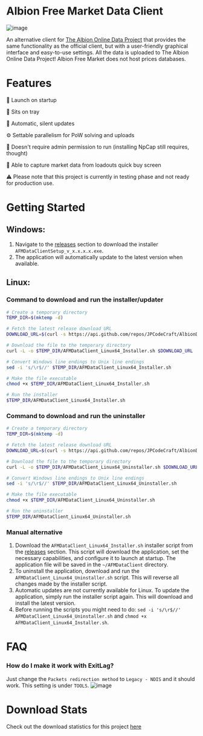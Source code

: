 # Albion Free Market Data Client

![image](https://github.com/JPCodeCraft/AlbionDataAvalonia/assets/11092613/6ab7caab-8dc4-4dfc-95a9-95b17b8841ca)

An alternative client for [The Albion Online Data Project](https://www.albion-online-data.com/) that provides the same functionality as the official client, but with a user-friendly graphical interface and easy-to-use settings.
All the data is uploaded to The Albion Online Data Project! Albion Free Market does not host prices databases.

# Features

🚀 Launch on startup

📌 Sits on tray

🔄 Automatic, silent updates

⚙️ Settable parallelism for PoW solving and uploads

🤌 Doesn't require admin permission to run (installing NpCap still requires, thought)

📡 Able to capture market data from loadouts quick buy screen

⚠️ Please note that this project is currently in testing phase and not ready for production use.

# Getting Started

## Windows:

1. Navigate to the [releases](https://github.com/JPCodeCraft/AlbionDataAvalonia/releases) section to download the installer `AFMDataClientSetup_v_x.x.x.x.exe`.
2. The application will automatically update to the latest version when available.

## Linux:

### Command to download and run the installer/updater

```bash
# Create a temporary directory
TEMP_DIR=$(mktemp -d)

# Fetch the latest release download URL
DOWNLOAD_URL=$(curl -s https://api.github.com/repos/JPCodeCraft/AlbionDataAvalonia/releases/latest | jq -r '.assets[] | select(.name == "AFMDataClient_Linux64_Installer.sh") | .browser_download_url')

# Download the file to the temporary directory
curl -L -o $TEMP_DIR/AFMDataClient_Linux64_Installer.sh $DOWNLOAD_URL

# Convert Windows line endings to Unix line endings
sed -i 's/\r$//' $TEMP_DIR/AFMDataClient_Linux64_Installer.sh

# Make the file executable
chmod +x $TEMP_DIR/AFMDataClient_Linux64_Installer.sh

# Run the installer
$TEMP_DIR/AFMDataClient_Linux64_Installer.sh
```

### Command to download and run the uninstaller

```bash
# Create a temporary directory
TEMP_DIR=$(mktemp -d)

# Fetch the latest release download URL
DOWNLOAD_URL=$(curl -s https://api.github.com/repos/JPCodeCraft/AlbionDataAvalonia/releases/latest | jq -r '.assets[] | select(.name == "AFMDataClient_Linux64_Uninstaller.sh") | .browser_download_url')

# Download the file to the temporary directory
curl -L -o $TEMP_DIR/AFMDataClient_Linux64_Uninstaller.sh $DOWNLOAD_URL

# Convert Windows line endings to Unix line endings
sed -i 's/\r$//' $TEMP_DIR/AFMDataClient_Linux64_Uninstaller.sh

# Make the file executable
chmod +x $TEMP_DIR/AFMDataClient_Linux64_Uninstaller.sh

# Run the uninstaller
$TEMP_DIR/AFMDataClient_Linux64_Uninstaller.sh
```

### Manual alternative

1. Download the `AFMDataClient_Linux64_Installer.sh` installer script from the [releases](https://github.com/JPCodeCraft/AlbionDataAvalonia/releases) section. This script will download the application, set the necessary capabilities, and configure it to launch at startup. The application file will be saved in the `~/AFMDataClient` directory.
2. To uninstall the application, download and run the `AFMDataClient_Linux64_Uninstaller.sh` script. This will reverse all changes made by the installer script.
3. Automatic updates are not currently available for Linux. To update the application, simply run the installer script again. This will download and install the latest version.
4. Before running the scripts you might need to do: `sed -i 's/\r$//'  AFMDataClient_Linux64_Uninstaller.sh` and `chmod +x AFMDataClient_Linux64_Installer.sh`.

# FAQ

### How do I make it work with ExitLag?
Just change the `Packets redirection method` to `Legacy - NDIS` and it should work. This setting is under `TOOLS`.
![image](https://github.com/JPCodeCraft/AlbionDataAvalonia/assets/11092613/94a76ea6-6023-40df-8d6e-e816e612befe)

# Download Stats
Check out the download statistics for this project [here](https://tooomm.github.io/github-release-stats/?username=jpcodecraft&repository=AlbionDataAvalonia)
